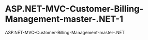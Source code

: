 # ASP.NET-MVC-Customer-Billing-Management-master-.NET-1
ASP.NET-MVC-Customer-Billing-Management-master-.NET
